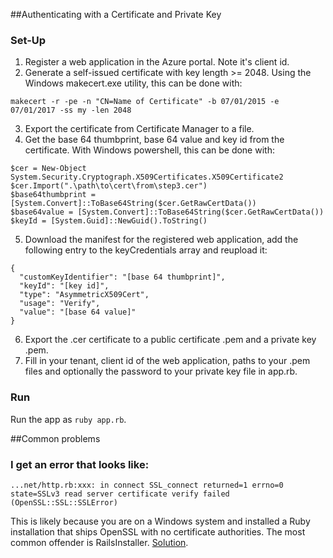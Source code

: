 ##Authenticating with a Certificate and Private Key

### Set-Up
1. Register a web application in the Azure portal. Note it's client id.
2. Generate a self-issued certificate with key length >= 2048. Using the Windows makecert.exe utility, this can be done with:
```
makecert -r -pe -n "CN=Name of Certificate" -b 07/01/2015 -e 07/01/2017 -ss my -len 2048
```
3. Export the certificate from Certificate Manager to a file.
4. Get the base 64 thumbprint, base 64 value and key id from the certificate. With Windows powershell, this can be done with:
```
$cer = New-Object System.Security.Cryptograph.X509Certificates.X509Certificate2
$cer.Import(".\path\to\cert\from\step3.cer")
$base64thumbprint = [System.Convert]::ToBase64String($cer.GetRawCertData())
$base64value = [System.Convert]::ToBase64String($cer.GetRawCertData())
$keyId = [System.Guid]::NewGuid().ToString()
```
5. Download the manifest for the registered web application, add the following entry to the keyCredentials array and reupload it:
```
{
  "customKeyIdentifier": "[base 64 thumbprint]",
  "keyId": "[key id]",
  "type": "AsymmetricX509Cert",
  "usage": "Verify",
  "value": "[base 64 value]"
}
```
6. Export the .cer certificate to a public certificate .pem and a private key .pem.
7. Fill in your tenant, client id of the web application, paths to your .pem files and optionally the password to your private key file in app.rb.

### Run
Run the app as ```ruby app.rb```.

##Common problems
### I get an error that looks like: 
```
...net/http.rb:xxx: in connect SSL_connect returned=1 errno=0 state=SSLv3 read server certificate verify failed (OpenSSL::SSL::SSLError)
```
This is likely because you are on a Windows system and installed a Ruby installation that ships OpenSSL with no certificate authorities. The most common offender is RailsInstaller. [Solution](https://gist.github.com/fnichol/867550).
